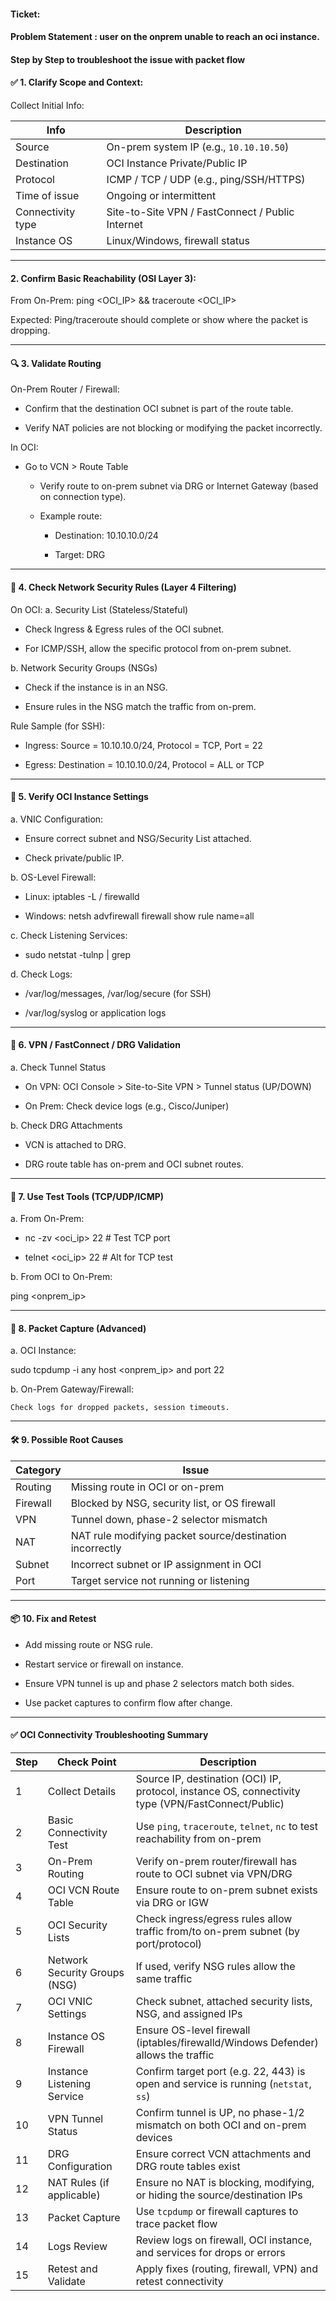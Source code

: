 
#### Ticket:
#### Problem Statement : user on the onprem unable to reach an oci instance. 

#### Step by Step to troubleshoot the issue with packet flow

#### ✅ 1. Clarify Scope and Context:

Collect Initial Info:

| Info              | Description                                      |
| ----------------- | ------------------------------------------------ |
| Source            | On-prem system IP (e.g., `10.10.10.50`)          |
| Destination       | OCI Instance Private/Public IP                   |
| Protocol          | ICMP / TCP / UDP (e.g., ping/SSH/HTTPS)          |
| Time of issue     | Ongoing or intermittent                          |
| Connectivity type | Site-to-Site VPN / FastConnect / Public Internet |
| Instance OS       | Linux/Windows, firewall status                   |

---
#### 2. Confirm Basic Reachability (OSI Layer 3):

From On-Prem: ping <OCI_IP> && traceroute <OCI_IP>

Expected: Ping/traceroute should complete or show where the packet is dropping.

---

#### 🔍 3. Validate Routing
On-Prem Router / Firewall:

  -  Confirm that the destination OCI subnet is part of the route table.

  -  Verify NAT policies are not blocking or modifying the packet incorrectly.

In OCI:

  -  Go to VCN > Route Table

       - Verify route to on-prem subnet via DRG or Internet Gateway (based on connection type).

       - Example route:

          -  Destination: 10.10.10.0/24

          -  Target: DRG

---

#### 🔐 4. Check Network Security Rules (Layer 4 Filtering)

On OCI:
a. Security List (Stateless/Stateful)

   - Check Ingress & Egress rules of the OCI subnet.

   - For ICMP/SSH, allow the specific protocol from on-prem subnet.

b. Network Security Groups (NSGs)

   - Check if the instance is in an NSG.

   - Ensure rules in the NSG match the traffic from on-prem.

Rule Sample (for SSH): 
 
- Ingress: Source = 10.10.10.0/24, Protocol = TCP, Port = 22

- Egress: Destination = 10.10.10.0/24, Protocol = ALL or TCP

---

#### 🧱 5. Verify OCI Instance Settings

a. VNIC Configuration:

  -  Ensure correct subnet and NSG/Security List attached.

  -  Check private/public IP.

b. OS-Level Firewall:

  -  Linux: iptables -L / firewalld

  -  Windows: netsh advfirewall firewall show rule name=all

c. Check Listening Services:

  - sudo netstat -tulnp | grep <port>

d. Check Logs:

  -  /var/log/messages, /var/log/secure (for SSH)

  -  /var/log/syslog or application logs

---

#### 🔗 6. VPN / FastConnect / DRG Validation
a. Check Tunnel Status

-    On VPN: OCI Console > Site-to-Site VPN > Tunnel status (UP/DOWN)

-    On Prem: Check device logs (e.g., Cisco/Juniper)

b. Check DRG Attachments

-    VCN is attached to DRG.

-    DRG route table has on-prem and OCI subnet routes.

---

#### 🧪 7. Use Test Tools (TCP/UDP/ICMP)

a. From On-Prem: 

- nc -zv <oci_ip> 22        # Test TCP port

- telnet <oci_ip> 22        # Alt for TCP test

b. From OCI to On-Prem:

ping <onprem_ip>

---

#### 🧰 8. Packet Capture (Advanced)

a. OCI Instance:

sudo tcpdump -i any host <onprem_ip> and port 22

b. On-Prem Gateway/Firewall:

    Check logs for dropped packets, session timeouts.

---

#### 🛠️ 9. Possible Root Causes

| Category | Issue                                                    |
| -------- | -------------------------------------------------------- |
| Routing  | Missing route in OCI or on-prem                          |
| Firewall | Blocked by NSG, security list, or OS firewall            |
| VPN      | Tunnel down, phase-2 selector mismatch                   |
| NAT      | NAT rule modifying packet source/destination incorrectly |
| Subnet   | Incorrect subnet or IP assignment in OCI                 |
| Port     | Target service not running or listening                  |

---
#### 📦 10. Fix and Retest

- Add missing route or NSG rule.

- Restart service or firewall on instance.

- Ensure VPN tunnel is up and phase 2 selectors match both sides.

- Use packet captures to confirm flow after change.

---

#### ✅ OCI Connectivity Troubleshooting Summary

| **Step** | **Check Point**               | **Description**                                                                                    |
| -------- | ----------------------------- | -------------------------------------------------------------------------------------------------- |
| 1        | Collect Details               | Source IP, destination (OCI) IP, protocol, instance OS, connectivity type (VPN/FastConnect/Public) |
| 2        | Basic Connectivity Test       | Use `ping`, `traceroute`, `telnet`, `nc` to test reachability from on-prem                         |
| 3        | On-Prem Routing               | Verify on-prem router/firewall has route to OCI subnet via VPN/DRG                                 |
| 4        | OCI VCN Route Table           | Ensure route to on-prem subnet exists via DRG or IGW                                               |
| 5        | OCI Security Lists            | Check ingress/egress rules allow traffic from/to on-prem subnet (by port/protocol)                 |
| 6        | Network Security Groups (NSG) | If used, verify NSG rules allow the same traffic                                                   |
| 7        | OCI VNIC Settings             | Check subnet, attached security lists, NSG, and assigned IPs                                       |
| 8        | Instance OS Firewall          | Ensure OS-level firewall (iptables/firewalld/Windows Defender) allows the traffic                  |
| 9        | Instance Listening Service    | Confirm target port (e.g. 22, 443) is open and service is running (`netstat`, `ss`)                |
| 10       | VPN Tunnel Status             | Confirm tunnel is UP, no phase-1/2 mismatch on both OCI and on-prem devices                        |
| 11       | DRG Configuration             | Ensure correct VCN attachments and DRG route tables exist                                          |
| 12       | NAT Rules (if applicable)     | Ensure no NAT is blocking, modifying, or hiding the source/destination IPs                         |
| 13       | Packet Capture                | Use `tcpdump` or firewall captures to trace packet flow                                            |
| 14       | Logs Review                   | Review logs on firewall, OCI instance, and services for drops or errors                            |
| 15       | Retest and Validate           | Apply fixes (routing, firewall, VPN) and retest connectivity                                       |

